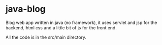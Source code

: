 # java-blog

Blog web app written in java (no framework), it uses servlet and jsp for the backend, html css and a little bit of js for the front end.

All the code is in the src/main directory.
